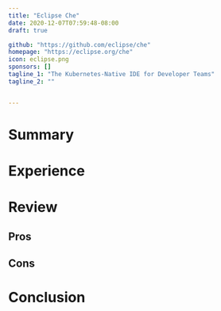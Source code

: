 ```yaml
---
title: "Eclipse Che"
date: 2020-12-07T07:59:48-08:00
draft: true

github: "https://github.com/eclipse/che"
homepage: "https://eclipse.org/che"
icon: eclipse.png
sponsors: []
tagline_1: "The Kubernetes-Native IDE for Developer Teams"
tagline_2: ""


---
```


# Summary

# Experience

# Review

## Pros

## Cons

# Conclusion